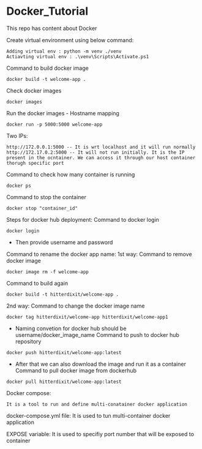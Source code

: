 # Docker_Tutorial
This repo has content about Docker

Create virtual environment using below command:
```
Adding virtual env : python -m venv ./venv
Actiavting virtual env : .\venv\Scripts\Activate.ps1
```
Command to build docker image
```
docker build -t welcome-app .
```
Check docker images
```
docker images
```
Run the docker images - Hostname mapping
```
docker run -p 5000:5000 welcome-app
```
Two IPs: 
```
http://172.0.0.1:5000 -- It is wrt localhost and it will run normally
http://172.17.0.2:5000 -- It will not run initially. It is the IP present in the ocntainer. We can access it through our host container thorugh specific port
```
Command to check how many container is running
```
docker ps
```
Command to stop the container
```
docker stop "container_id"
```

Steps for docker hub deployment:
Command to docker login
```
docker login
```
* Then provide username and password

Command to rename the docker app name:
1st way:
Command to remove docker image
```
docker image rm -f welcome-app
```
Command to build again
```
docker build -t hitterdixit/welcome-app .
```
2nd way:
Command to change the docker image name
```
docker tag hitterdixit/welcome-app hitterdixit/welcome-app1
```
* Naming convetion for docker hub should be username/docker_image_name
Command to push to docker hub repository
``` 
docker push hitterdixit/welcome-app:latest
```
* After that we can also download the image and run it as a container
Command to pull docker image from dockerhub
``` 
docker pull hitterdixit/welcome-app:latest
```

Docker compose:
```
It is a tool to run and define multi-conatainer docker application
```
docker-compose.yml file: It is used to tun multi-container docker application

EXPOSE variable: It is used to specifiy port number that will be exposed to container